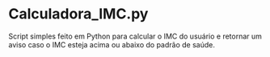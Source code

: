 # Calculadora_IMC.py
Script simples feito em Python para calcular o IMC do usuário e retornar um aviso caso o IMC esteja acima ou abaixo do padrão de saúde.
